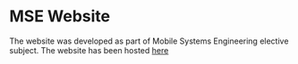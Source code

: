 MSE Website
===========

The website was developed as part of Mobile Systems Engineering elective subject. The website has been hosted [here](http://sunilkumarc.in/mse-website)